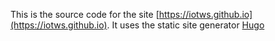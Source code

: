 This is the source code for the site [https://iotws.github.io](https://iotws.github.io).  It uses the static site generator [Hugo](https://gohugo.io)


